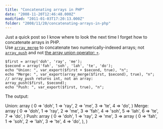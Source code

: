 ```yaml
---
title: "Concatenating arrays in PHP"
date: "2008-11-20T12:46:48.000Z"
modified: "2011-01-03T17:20:13.000Z"
folder: "2008/11/20/concatenating-arrays-in-php"
---
```


Just a quick post so I know where to look the next time I forget how to concatenate arrays in PHP.  
Use [`array_merge`](http://php.net/array_merge) to concatenate two numerically-indexed arrays; not [`array_push`](http://php.net/array_push) and not [the array union operator: `+`](http://php.net/language.operators.array).

    $first = array('doh', 'ray', 'me');
    $second = array('fah', 'soh', 'lah', 'te', 'do');
    echo "Union: ", var_export($first + $second, true), "n";
    echo "Merge: ", var_export(array_merge($first, $second), true), "n";
    // array_push returns int, not an array:
    array_push($first, $second);
    echo "Push: ", var_export($first, true), "n";

The output:

Union: array (
0 => 'doh',
1 => 'ray',
2 => 'me',
3 => 'te',
4 => 'do',
)
Merge: array (
0 => 'doh',
1 => 'ray',
2 => 'me',
3 => 'fah',
4 => 'soh',
5 => 'lah',
6 => 'te',
7 => 'do',
)
Push: array (
0 => 'doh',
1 => 'ray',
2 => 'me',
3 =>
array (
0 => 'fah',
1 => 'soh',
2 => 'lah',
3 => 'te',
4 => 'do',
),
)
